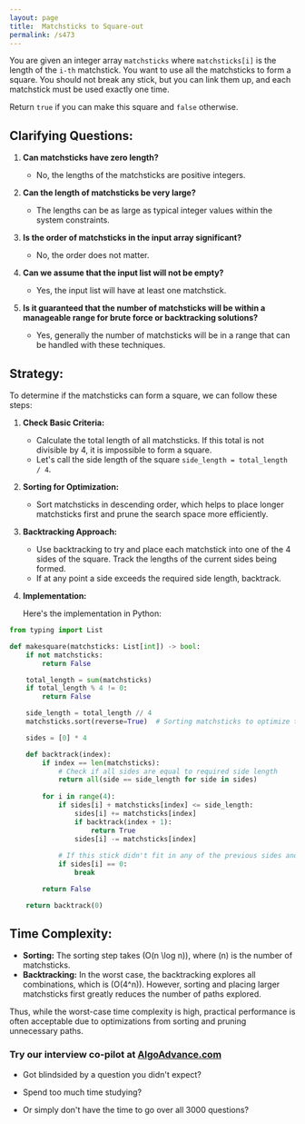 ```yaml
---
layout: page
title:  Matchsticks to Square-out
permalink: /s473
---
```


You are given an integer array `matchsticks` where `matchsticks[i]` is the length of the `i-th` matchstick. You want to use all the matchsticks to form a square. You should not break any stick, but you can link them up, and each matchstick must be used exactly one time.

Return `true` if you can make this square and `false` otherwise.

## Clarifying Questions:

1. **Can matchsticks have zero length?**
   - No, the lengths of the matchsticks are positive integers.

2. **Can the length of matchsticks be very large?**
   - The lengths can be as large as typical integer values within the system constraints.

3. **Is the order of matchsticks in the input array significant?**
   - No, the order does not matter.

4. **Can we assume that the input list will not be empty?**
   - Yes, the input list will have at least one matchstick.

5. **Is it guaranteed that the number of matchsticks will be within a manageable range for brute force or backtracking solutions?**
   - Yes, generally the number of matchsticks will be in a range that can be handled with these techniques.

## Strategy:

To determine if the matchsticks can form a square, we can follow these steps:

1. **Check Basic Criteria:** 
   - Calculate the total length of all matchsticks. If this total is not divisible by 4, it is impossible to form a square.
   - Let's call the side length of the square `side_length = total_length / 4`.

2. **Sorting for Optimization:**
   - Sort matchsticks in descending order, which helps to place longer matchsticks first and prune the search space more efficiently.

3. **Backtracking Approach:**
   - Use backtracking to try and place each matchstick into one of the 4 sides of the square. Track the lengths of the current sides being formed.
   - If at any point a side exceeds the required side length, backtrack.

4. **Implementation:** 

   Here's the implementation in Python:

```python
from typing import List

def makesquare(matchsticks: List[int]) -> bool:
    if not matchsticks:
        return False

    total_length = sum(matchsticks)
    if total_length % 4 != 0:
        return False

    side_length = total_length // 4
    matchsticks.sort(reverse=True)  # Sorting matchsticks to optimize the backtracking part

    sides = [0] * 4

    def backtrack(index):
        if index == len(matchsticks):
            # Check if all sides are equal to required side length
            return all(side == side_length for side in sides)
        
        for i in range(4):
            if sides[i] + matchsticks[index] <= side_length:
                sides[i] += matchsticks[index]
                if backtrack(index + 1):
                    return True
                sides[i] -= matchsticks[index]
            
            # If this stick didn't fit in any of the previous sides and the current side is zero, no need to try further.
            if sides[i] == 0:
                break

        return False

    return backtrack(0)
```

## Time Complexity:

- **Sorting:** The sorting step takes \(O(n \log n)\), where \(n\) is the number of matchsticks.
- **Backtracking:** In the worst case, the backtracking explores all combinations, which is \(O(4^n)\). However, sorting and placing larger matchsticks first greatly reduces the number of paths explored.

Thus, while the worst-case time complexity is high, practical performance is often acceptable due to optimizations from sorting and pruning unnecessary paths.


### Try our interview co-pilot at [AlgoAdvance.com](https://algoAdvance.com)

- Got blindsided by a question you didn't expect?

- Spend too much time studying?

- Or simply don't have the time to go over all 3000 questions?

